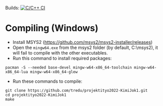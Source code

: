 Builds:
[![C/C++ CI](https://github.com/ItzFireable/cpp-rhythm-game/actions/workflows/c-cpp.yml/badge.svg)](https://github.com/tredu/projektityo2022-KimiJok1/actions/workflows/c-cpp.yml)

# Compiling (Windows)

- Install MSYS2 (https://github.com/msys2/msys2-installer/releases)
- Open the ``mingw64.exe`` from the msys2 folder (by default, C:\msys2), it will fail to compile with the other executables.
- Run this command to install required packages:
```
pacman -S --needed base-devel mingw-w64-x86_64-toolchain mingw-w64-x86_64-lua mingw-w64-x86_64-glew
```
- Run these commands to compile:
```
git clone https://github.com/tredu/projektityo2022-KimiJok1.git
cd projektityo2022-KimiJok1
make
```

